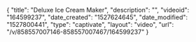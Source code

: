 {
    "title": "Deluxe Ice Cream Maker",
    "description": "",
    "videoid": "164599237",
    "date_created": "1527624645",
    "date_modified": "1527800441",
    "type": "captivate",
    "layout": "video",
    "url": "\/v\/858557007146-858557007467\/164599237"
}